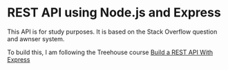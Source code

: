 # REST API using Node.js and Express

This API is for study purposes. It is based on the Stack Overflow question and awnser system.

To build this, I am following the Treehouse course [Build a REST API With Express](https://teamtreehouse.com/library/build-a-rest-api-with-express)
